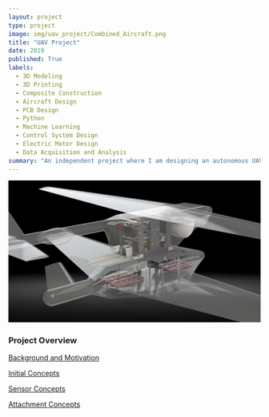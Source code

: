 ```yaml
---
layout: project
type: project
image: img/uav_project/Combined_Aircraft.png
title: "UAV Project"
date: 2019
published: True
labels:
  - 3D Modeling
  - 3D Printing
  - Composite Construction
  - Aircraft Design
  - PCB Design
  - Python
  - Machine Learning
  - Control System Design
  - Electric Motor Design
  - Data Acquisition and Analysis
summary: "An independent project where I am designing an autonomous UAV capable of flying 24/7 by performing an in-flight battery transfer. "
---
```


<img class="img-fluid" src="../img/uav_project/Combined_Aircraft.png">

<h3>Project Overview</h3>

<a href="background.html">Background and Motivation</a>

<a href="concepts.html">Initial Concepts</a>

<a href="sensor_test.html">Sensor Concepts</a>

<a href="magnets.html">Attachment Concepts</a>